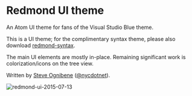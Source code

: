 # Redmond UI theme

An Atom UI theme for fans of the Visual Studio Blue theme.

This is a UI theme; for the complimentary syntax theme, please also download [redmond-syntax](https://atom.io/themes/redmond-syntax).

The main UI elements are mostly in-place.  Remaining significant work is colorization/icons on the tree view.

Written by [Steve Ognibene](http://www.legendaryapps.com/) ([@nycdotnet](https://twitter.com/nycdotnet)).

![redmond-ui-2015-07-13](https://cloud.githubusercontent.com/assets/3755379/8652466/d0b10e18-294c-11e5-81cf-503c88b5fa42.png)
